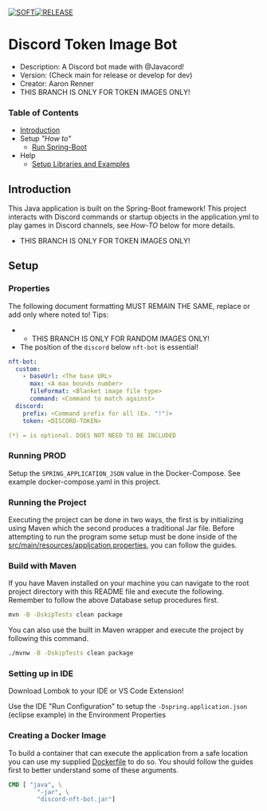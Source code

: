 [![SOFT](https://github.com/BananazTechnology/discord-token-image-bot/actions/workflows/SOFT.yml/badge.svg?branch=develop)](https://github.com/BananazTechnology/discord-token-image-bot/actions/workflows/SOFT.yml)[![RELEASE](https://github.com/BananazTechnology/discord-token-image-bot/actions/workflows/RELEASE.yml/badge.svg?branch=main)](https://github.com/BananazTechnology/discord-token-image-bot/actions/workflows/RELEASE.yml)

# Discord Token Image Bot
* Description: A Discord bot made with @Javacord!
* Version: (Check main for release or develop for dev)
* Creator: Aaron Renner
* THIS BRANCH IS ONLY FOR TOKEN IMAGES ONLY!

### Table of Contents
* [Introduction](#introduction)
* Setup *"How to"*
  * [Run Spring-Boot](#running-the-project)
* Help
  * [Setup Libraries and Examples](#libraries)
  
## Introduction

This Java application is built on the Spring-Boot framework! This project interacts with Discord commands or startup objects in the application.yml to play games in Discord channels, see *How-TO* below for more details.

* THIS BRANCH IS ONLY FOR TOKEN IMAGES ONLY!

## Setup
### Properties
The following document formatting MUST REMAIN THE SAME, replace or add only where noted to!
Tips:
* * THIS BRANCH IS ONLY FOR RANDOM IMAGES ONLY!
* The position of the `discord` below `nft-bot` is essential!

``` yaml
nft-bot:
  custom:
    - baseUrl: <The base URL>
      max: <A max bounds number>
      fileFormat: <Blanket image file type>
      command: <Command to match against>
  discord:
    prefix: <Command prefix for all (Ex. "!")>
    token: <DISCORD-TOKEN>

(*) = is optional. DOES NOT NEED TO BE INCLUDED
```

### Running PROD
Setup the `SPRING_APPLICATION_JSON` value in the Docker-Compose. See example docker-compose.yaml in this project.

### Running the Project

Executing the project can be done in two ways, the first is by initializing using Maven which the second produces a traditional Jar file. Before attempting to run the program some setup must be done inside of the [src/main/resources/application.properties](src/main/resources/application.yml), you can follow the guides.

### Build with Maven

If you have Maven installed on your machine you can navigate to the root project directory with this README file and execute the following. Remember to follow the above Database setup procedures first.
```sh
mvn -B -DskipTests clean package
```
You can also use the built in Maven wrapper and execute the project by following this command.
```sh
./mvnw -B -DskipTests clean package
```
### Setting up in IDE

Download Lombok to your IDE or VS Code Extension!

Use the IDE "Run Configuration" to setup the `-Dspring.application.json` (eclipse example) in the Environment Properties

### Creating a Docker Image

To build a container that can execute the application from a safe location you can use my supplied [Dockerfile](Dockerfile) to do so. You should follow the guides first to better understand some of these arguments.

```Dockerfile
CMD [ "java", \
        "-jar", \
        "discord-nft-bot.jar"]
```
